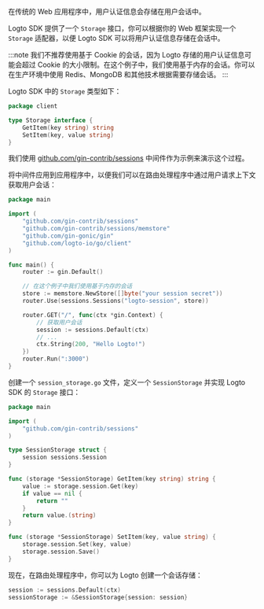 在传统的 Web 应用程序中，用户认证信息会存储在用户会话中。

Logto SDK 提供了一个 `Storage` 接口，你可以根据你的 Web 框架实现一个 `Storage` 适配器，以便 Logto SDK 可以将用户认证信息存储在会话中。

:::note
我们不推荐使用基于 Cookie 的会话，因为 Logto 存储的用户认证信息可能会超过 Cookie 的大小限制。在这个例子中，我们使用基于内存的会话。你可以在生产环境中使用 Redis、MongoDB 和其他技术根据需要存储会话。
:::

Logto SDK 中的 `Storage` 类型如下：

```go title="github.com/logto-io/client/storage.go"
package client

type Storage interface {
	GetItem(key string) string
	SetItem(key, value string)
}
```

我们使用 [github.com/gin-contrib/sessions](https://github.com/gin-contrib/sessions) 中间件作为示例来演示这个过程。

将中间件应用到应用程序中，以便我们可以在路由处理程序中通过用户请求上下文获取用户会话：

```go title="main.go"
package main

import (
	"github.com/gin-contrib/sessions"
	"github.com/gin-contrib/sessions/memstore"
	"github.com/gin-gonic/gin"
	"github.com/logto-io/go/client"
)

func main() {
	router := gin.Default()

	// 在这个例子中我们使用基于内存的会话
	store := memstore.NewStore([]byte("your session secret"))
	router.Use(sessions.Sessions("logto-session", store))

	router.GET("/", func(ctx *gin.Context) {
		// 获取用户会话
		session := sessions.Default(ctx)
		// ...
		ctx.String(200, "Hello Logto!")
	})
	router.Run(":3000")
}
```

创建一个 `session_storage.go` 文件，定义一个 `SessionStorage` 并实现 Logto SDK 的 `Storage` 接口：

```go title="session_storage.go"
package main

import (
	"github.com/gin-contrib/sessions"
)

type SessionStorage struct {
	session sessions.Session
}

func (storage *SessionStorage) GetItem(key string) string {
	value := storage.session.Get(key)
	if value == nil {
		return ""
	}
	return value.(string)
}

func (storage *SessionStorage) SetItem(key, value string) {
	storage.session.Set(key, value)
	storage.session.Save()
}
```

现在，在路由处理程序中，你可以为 Logto 创建一个会话存储：

```go
session := sessions.Default(ctx)
sessionStorage := &SessionStorage{session: session}
```
